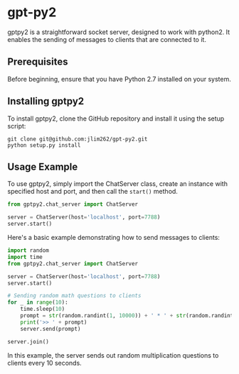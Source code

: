 # gpt-py2
gptpy2 is a straightforward socket server, designed to work with python2. It enables the sending of messages to clients that are connected to it.

## Prerequisites
Before beginning, ensure that you have Python 2.7 installed on your system.

## Installing gptpy2
To install gptpy2, clone the GitHub repository and install it using the setup script:
```
git clone git@github.com:jlim262/gpt-py2.git
python setup.py install
```

## Usage Example
To use gptpy2, simply import the ChatServer class, create an instance with specified host and port, and then call the `start()` method. 
```python
from gptpy2.chat_server import ChatServer

server = ChatServer(host='localhost', port=7788)
server.start()
```

Here's a basic example demonstrating how to send messages to clients:

```python
import random
import time
from gptpy2.chat_server import ChatServer

server = ChatServer(host='localhost', port=7788)
server.start()

# Sending random math questions to clients
for _ in range(10):
    time.sleep(10)
    prompt = str(random.randint(1, 10000)) + ' * ' + str(random.randint(1, 10000)) + ' = ?'
    print('>> ' + prompt)
    server.send(prompt)

server.join()
```
In this example, the server sends out random multiplication questions to clients every 10 seconds.
